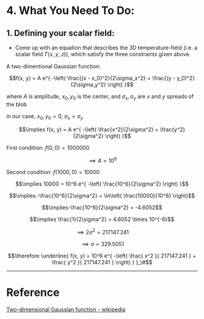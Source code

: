 # 4. What You Need To Do:

## 1. Defining your scalar field:

- Come up with an equation that describes the 3D temperature-field (i.e. a scalar field 𝑇(𝑥, 𝑦, 𝑧)), which satisfy the three constraints given above.

A two-dimentional Gaussian function:

$$f(x, y) = A e^{
	-\left(
		\frac{(x - x_0)^2}{2\sigma_x^2} +
		\frac{(y - y_0)^2}{2\sigma_y^2}
	\right)
}$$

where $A$ is amplitude, $x_0, y_0$ is the center, and $\sigma_x, \sigma_y$ are $x$ and $y$ spreads of the blob

in our case, $x_0, y_0 = 0$, $\sigma_x = \sigma_y$

$$\implies f(x, y) = A e^{
	-\left(
	\frac{x^2}{2\sigma^2} +
	\frac{y^2}{2\sigma^2}
	\right)
}$$

First condition: $f(0, 0) = 1000000$

$$\implies A = 10^6$$

Second condition: $f(1000, 0) = 10000$

$$\implies 10000 = 10^6 e^{
	-\left(
		\frac{10^6}{2\sigma^2}
	\right)
}$$

$$\implies -\frac{10^6}{2\sigma^2} = 
\ln\left(
	\frac{10000}{10^6}
\right)$$

$$\implies-\frac{10^6}{2\sigma^2} = -4.6052$$

$$\implies \frac{1}{2\sigma^2} = 4.6052 \times 10^{-6}$$

$$\implies 2\sigma^2 = 217147.241$$

$$\implies \sigma = 329.5051$$

$$\therefore \underline{
	f(x, y) = 10^6 e^{
		-\left(
			\frac{ x^2 }{ 217147.241 } +
			\frac{ y^2 }{ 217147.241 }
		\right)
	}
}_\#$$

---

# Reference

[Two-dimensional Gaussian function - wikipedia](https://en.wikipedia.org/wiki/Gaussian_function#Two-dimensional_Gaussian_function)